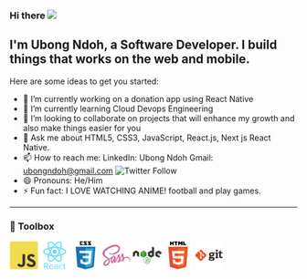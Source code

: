 <!--
### Hi there 👋
**ubongndoh/ubongndoh** is a ✨ _special_ ✨ repository because its `README.md` (this file) appears on your GitHub profile.

Here are some ideas to get you started:

- 🔭 I’m currently working on ...
- 🌱 I’m currently learning ...
- 👯 I’m looking to collaborate on ...
- 🤔 I’m looking for help with ...
- 💬 Ask me about ...
- 📫 How to reach me: ...
- 😄 Pronouns: ...
- ⚡ Fun fact: ...
-->

### Hi there <img src="https://raw.githubusercontent.com/MartinHeinz/MartinHeinz/master/wave.gif" width="20px" />

## I'm Ubong Ndoh, a Software Developer. I build things that works on the web and mobile.

Here are some ideas to get you started:

- 🔭 I’m currently working on a donation app using React Native
- 🌱 I’m currently learning  Cloud Devops Engineering
- 👯 I’m looking to collaborate on projects that will enhance my growth and also make things easier for you
  <!-- - 🤔 I’m looking for help with Nodejs, SQL, testing, Graphql -->
- 💬 Ask me about HTML5, CSS3, JavaScript, React.js, Next js React Native.
- 📫 How to reach me: 
  LinkedIn: Ubong Ndoh
  Gmail: ubongndoh@gmail.com
  ![Twitter Follow](https://img.shields.io/twitter/follow/DonUbwise?style=social)
- 😄 Pronouns: He/Him
- ⚡ Fun fact: I LOVE WATCHING ANIME! football and play games.

---

### 🧰 Toolbox

<img src="https://github.com/devicons/devicon/blob/master/icons/javascript/javascript-original.svg" width="50" height="50"/> <img src="https://github.com/devicons/devicon/blob/master/icons/react/react-original-wordmark.svg" width="50" height="50"/> <img src="https://github.com/devicons/devicon/blob/master/icons/css3/css3-original-wordmark.svg" width="50" height="50"/> <img src="https://github.com/devicons/devicon/blob/master/icons/sass/sass-original.svg" width="50" height="50"/> <img src="https://github.com/devicons/devicon/blob/master/icons/nodejs/nodejs-original-wordmark.svg" width="50" height="50"/> <img src="https://github.com/devicons/devicon/blob/master/icons/html5/html5-original-wordmark.svg" width="50" height="50"/> <img src="https://github.com/devicons/devicon/blob/master/icons/git/git-original-wordmark.svg" width="50" height="50"/>
